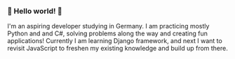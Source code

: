 ### 👋 Hello world! 👋

I'm an aspiring developer studying in Germany. I am practicing mostly Python and and C#, solving problems along the way and creating fun applications!
Currently I am learning Django framework, and next I want to revisit JavaScript to freshen my existing knowledge and build up from there.
